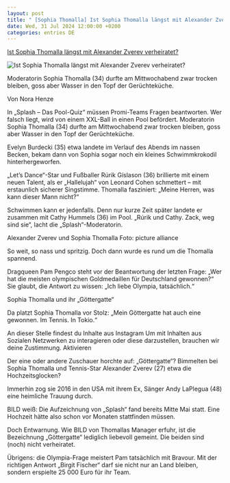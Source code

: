 ```yaml
---
layout: post
title: " [Sophia Thomalla] Ist Sophia Thomalla längst mit Alexander Zverev verheiratet?"
date: Wed, 31 Jul 2024 12:00:00 +0200
categories: entries DE
---
```

[Ist Sophia Thomalla längst mit Alexander Zverev verheiratet?](https://www.bz-berlin.de/unterhaltung/sophia-thomalla-zverev-heirat)

![Ist Sophia Thomalla längst mit Alexander Zverev verheiratet?](https://image.bz-berlin.de/data/uploads/2024/07/189f7219440f246f356b9a209d932a43_1.jpg)

Moderatorin Sophia Thomalla (34) durfte am Mittwochabend zwar trocken bleiben, goss aber Wasser in den Topf der Gerüchteküche.

Von Nora Henze

In „Splash – Das Pool-Quiz“ müssen Promi-Teams Fragen beantworten. Wer falsch liegt, wird von einem XXL-Ball in einen Pool befördert. Moderatorin Sophia Thomalla (34) durfte am Mittwochabend zwar trocken bleiben, goss aber Wasser in den Topf der Gerüchteküche.

Evelyn Burdecki (35) etwa landete im Verlauf des Abends im nassen Becken, bekam dann von Sophia sogar noch ein kleines Schwimmkrokodil hinterhergeworfen.

„Let’s Dance“-Star und Fußballer Rúrik Gíslason (36) brillierte mit einem neuen Talent, als er „Hallelujah“ von Leonard Cohen schmettert – mit erstaunlich sicherer Singstimme. Thomalla fasziniert: „Meine Herren, was kann dieser Mann nicht?“

Schwimmen kann er jedenfalls. Denn nur kurze Zeit später landete er zusammen mit Cathy Hummels (36) im Pool. „Rúrik und Cathy. Zack, weg sind sie“, lacht die „Splash“-Moderatorin.

Alexander Zverev und Sophia Thomalla Foto: picture alliance

So weit, so nass und spritzig. Doch dann wurde es rund um die Thomalla spannend.

Dragqueen Pam Pengco steht vor der Beantwortung der letzten Frage: „Wer hat die meisten olympischen Goldmedaillen für Deutschland gewonnen?“ Sie glaubt, die Antwort zu wissen: „Ich liebe Olympia, tatsächlich.“

Sophia Thomalla und ihr „Göttergatte“

Da platzt Sophia Thomalla vor Stolz: „Mein Göttergatte hat auch eine gewonnen. Im Tennis. In Tokio.“

An dieser Stelle findest du Inhalte aus Instagram Um mit Inhalten aus Sozialen Netzwerken zu interagieren oder diese darzustellen, brauchen wir deine Zustimmung. Aktivieren

Der eine oder andere Zuschauer horchte auf: „Göttergatte“? Bimmelten bei Sophia Thomalla und Tennis-Star Alexander Zverev (27) etwa die Hochzeitsglocken?

Immerhin zog sie 2016 in den USA mit ihrem Ex, Sänger Andy LaPlegua (48) eine heimliche Trauung durch.

BILD weiß: Die Aufzeichnung von „Splash“ fand bereits Mitte Mai statt. Eine Hochzeit hätte also schon vor Monaten stattfinden müssen.

Doch Entwarnung. Wie BILD von Thomallas Manager erfuhr, ist die Bezeichnung „Göttergatte“ lediglich liebevoll gemeint. Die beiden sind (noch) nicht verheiratet.

Übrigens: die Olympia-Frage meistert Pam tatsächlich mit Bravour. Mit der richtigen Antwort „Birgit Fischer“ darf sie nicht nur an Land bleiben, sondern erspielte 25 000 Euro für ihr Team.

